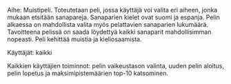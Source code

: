 Aihe: Muistipeli. Toteutetaan peli, jossa käyttäjä voi valita eri aiheen, jonka mukaan etsitään sanapareja. Sanaparien kielet ovat
suomi ja espanja. Pelin alkaessa on mahdollista valita myös pelattavien sanaparien lukumäärä.
Tavoitteena pelissä on saada löydettyä kaikki sanaparit mahdollisimman nopeasti. Peli kehittää muistia ja kieliosaamista.


Käyttäjät: kaikki


Kaikkien käyttäjien toiminnot: pelin vaikeustason valinta, uuden pelin aloitus, pelin lopetus ja maksimipistemäärien top-10 katsominen.



